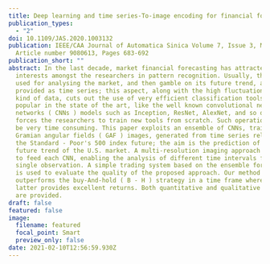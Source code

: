 ```yaml
---
title: Deep learning and time series-To-image encoding for financial forecasting
publication_types:
  - "2"
doi: 10.1109/JAS.2020.1003132
publication: IEEE/CAA Journal of Automatica Sinica Volume 7, Issue 3, May 2020,
  Article number 9080613, Pages 683-692
publication_short: ""
abstract: In the last decade, market financial forecasting has attracted high
  interests amongst the researchers in pattern recognition. Usually, the data
  used for analysing the market, and then gamble on its future trend, are
  provided as time series; this aspect, along with the high fluctuation of this
  kind of data, cuts out the use of very efficient classification tools, very
  popular in the state of the art, like the well known convolutional neural
  networks ( CNNs ) models such as Inception, ResNet, AlexNet, and so on. This
  forces the researchers to train new tools from scratch. Such operations could
  be very time consuming. This paper exploits an ensemble of CNNs, trained over
  Gramian angular fields ( GAF ) images, generated from time series related to
  the Standard - Poor's 500 index future; the aim is the prediction of the
  future trend of the U.S. market. A multi-resolution imaging approach is used
  to feed each CNN, enabling the analysis of different time intervals for a
  single observation. A simple trading system based on the ensemble forecaster
  is used to evaluate the quality of the proposed approach. Our method
  outperforms the buy-And-hold ( B - H ) strategy in a time frame where the
  latter provides excellent returns. Both quantitative and qualitative results
  are provided.
draft: false
featured: false
image:
  filename: featured
  focal_point: Smart
  preview_only: false
date: 2021-02-10T12:56:59.930Z
---
```

